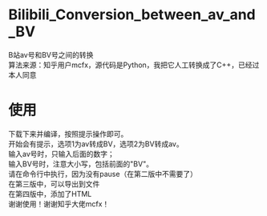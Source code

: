 # Bilibili_Conversion_between_av_and_BV
B站av号和BV号之间的转换  
算法来源：知乎用户mcfx，源代码是Python，我把它人工转换成了C++，已经过本人同意
# 使用
下载下来并编译，按照提示操作即可。  
开始会有提示，选项1为av转成BV，选项2为BV转成av。  
输入av号时，只输入后面的数字；  
输入BV号时，注意大小写，包括前面的"BV"。  
请在命令行中执行，因为没有pause（在第二版中不需要了）  
在第三版中，可以导出到文件  
在第四版中，添加了HTML  
谢谢使用！谢谢知乎大佬mcfx！  
